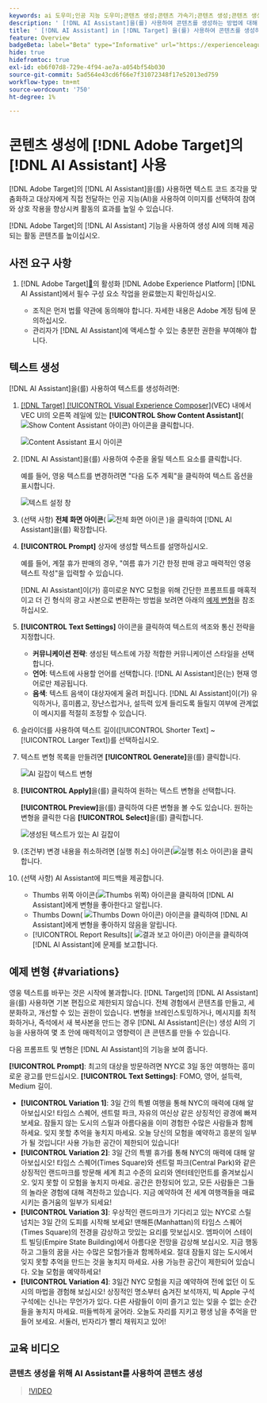 ```yaml
---
keywords: ai 도우미;인공 지능 도우미;콘텐츠 생성;콘텐츠 가속기;콘텐츠 생성;콘텐츠 생성
description: ' [!DNL AI Assistant]을(를) 사용하여 콘텐츠를 생성하는 방법에 대해 알아봅니다.'
title: ' [!DNL AI Assistant] in [!DNL Target] 을(를) 사용하여 콘텐츠를 생성하는 방법'
feature: Overview
badgeBeta: label="Beta" type="Informative" url="https://experienceleague.adobe.com/docs/target/using/introduction/intro.html?lang=ko#beta newtab=true" tooltip=" [!DNL Adobe Target]의 Beta 기능"
hide: true
hidefromtoc: true
exl-id: eb6f07d8-729e-4f94-ae7a-a054bf54b030
source-git-commit: 5ad564e43cd6f66e7f31072348f17e52013ed759
workflow-type: tm+mt
source-wordcount: '750'
ht-degree: 1%

---
```


# 콘텐츠 생성에 [!DNL Adobe Target]의 [!DNL AI Assistant] 사용

[!DNL Adobe Target]의 [!DNL AI Assistant]을(를) 사용하면 텍스트 코드 조각을 맞춤화하고 대상자에게 직접 전달하는 인공 지능(AI)을 사용하여 이미지를 선택하여 참여와 상호 작용을 향상시켜 활동의 효과를 높일 수 있습니다.

[!DNL Adobe Target]의 [!DNL AI Assistant] 기능을 사용하여 생성 AI에 의해 제공되는 활동 콘텐츠를 높이십시오.

## 사전 요구 사항

1. [!DNL Adobe Target][&#128279;](/help/main/c-intro/enabling-ai-assistant.md)의 활성화 [!DNL Adobe Experience Platform] [!DNL AI Assistant]에서 필수 구성 요소 작업을 완료했는지 확인하십시오.

   * 조직은 먼저 법률 약관에 동의해야 합니다. 자세한 내용은 Adobe 계정 팀에 문의하십시오.
   * 관리자가 [!DNL AI Assistant]에 액세스할 수 있는 충분한 권한을 부여해야 합니다.

## 텍스트 생성

[!DNL AI Assistant]을(를) 사용하여 텍스트를 생성하려면:

1. [[!DNL Target] [!UICONTROL Visual Experience Composer]](/help/main/c-experiences/c-visual-experience-composer/viztarget-options.md)(VEC) 내에서 VEC UI의 오른쪽 레일에 있는 **[!UICONTROL Show Content Assistant]**(![Show Content Assistant 아이콘](/help/main/assets/icons/MagicWand.svg)) 아이콘을 클릭합니다.

   ![Content Assistant 표시 아이콘](/help/main/c-intro/assets/ai-assistant-conntet-generation-icon.png)

1. [!DNL AI Assistant]을(를) 사용하여 수준을 올릴 텍스트 요소를 클릭합니다.

   예를 들어, 영웅 텍스트를 변경하려면 &quot;다음 도주 계획&quot;을 클릭하여 텍스트 옵션을 표시합니다.

   ![텍스트 설정 창](/help/main/c-intro/assets/ai-text-settings.png)

1. (선택 사항) **전체 화면 아이콘**( ![전체 화면 아이콘](/help/main/assets/icons/FullScreen.svg) )을 클릭하여 [!DNL AI Assistant]을(를) 확장합니다.

1. **[!UICONTROL Prompt]** 상자에 생성할 텍스트를 설명하십시오.

   예를 들어, 계절 휴가 판매의 경우, &quot;여름 휴가 기간 한정 판매 광고 매력적인 영웅 텍스트 작성&quot;을 입력할 수 있습니다.

   [!DNL AI Assistant]이(가) 흥미로운 NYC 모험을 위해 간단한 프롬프트를 매혹적이고 더 긴 형식의 광고 사본으로 변환하는 방법을 보려면 아래의 [예제 변형](#variations)을 참조하십시오.

1. **[!UICONTROL Text Settings]** 아이콘을 클릭하여 텍스트의 색조와 통신 전략을 지정합니다.

   * **커뮤니케이션 전략**: 생성된 텍스트에 가장 적합한 커뮤니케이션 스타일을 선택합니다.
   * **언어**: 텍스트에 사용할 언어를 선택합니다. [!DNL AI Assistant]은(는) 현재 영어로만 제공됩니다.
   * **음색**: 텍스트 음색이 대상자에게 울려 퍼집니다. [!DNL AI Assistant]이(가) 유익하거나, 흥미롭고, 장난스럽거나, 설득력 있게 들리도록 들릴지 여부에 관계없이 메시지를 적절히 조정할 수 있습니다.

1. 슬라이더를 사용하여 텍스트 길이([!UICONTROL Shorter Text] ~ [!UICONTROL Larger Text])를 선택하십시오.

1. 텍스트 변형 목록을 만들려면 **[!UICONTROL Generate]**&#x200B;을(를) 클릭합니다.

   ![AI 길잡이 텍스트 변형](/help/main/c-intro/assets/ai-variations-text.png)

1. **[!UICONTROL Apply]**&#x200B;을(를) 클릭하여 원하는 텍스트 변형을 선택합니다.

   **[!UICONTROL Preview]**&#x200B;을(를) 클릭하여 다른 변형을 볼 수도 있습니다. 원하는 변형을 클릭한 다음 **[!UICONTROL Select]**&#x200B;을(를) 클릭합니다.

   ![생성된 텍스트가 있는 AI 길잡이](/help/main/c-intro/assets/ai-text-done.png)

1. (조건부) 변경 내용을 취소하려면 [실행 취소] 아이콘(![실행 취소 아이콘](/help/main/assets/icons/Undo.svg))을 클릭합니다.

1. (선택 사항) AI Assistant에 피드백을 제공합니다.

   * Thumbs 위쪽 아이콘(![Thumbs 위쪽](/help/main/assets/icons/ThumbUp.svg)) 아이콘을 클릭하여 [!DNL AI Assistant]에게 변형을 좋아한다고 알립니다.
   * Thumbs Down( ![Thumbs Down 아이콘](/help/main/assets/icons/ThumbDown.svg)) 아이콘을 클릭하여 [!DNL AI Assistant]에게 변형을 좋아하지 않음을 알립니다.
   * [!UICONTROL Report Results]&#x200B;( ![결과 보고 아이콘](/help/main/assets/icons/Flag.svg)) 아이콘을 클릭하여 [!DNL AI Assistant]에 문제를 보고합니다.

## 예제 변형 {#variations}

영웅 텍스트를 바꾸는 것은 시작에 불과합니다. [!DNL Target]의 [!DNL AI Assistant]을(를) 사용하면 기본 편집으로 제한되지 않습니다. 전체 경험에서 콘텐츠를 만들고, 세분화하고, 개선할 수 있는 권한이 있습니다. 변형을 브레인스토밍하거나, 메시지를 최적화하거나, 즉석에서 새 복사본을 만드는 경우 [!DNL AI Assistant]은(는) 생성 AI의 기능을 사용하여 몇 초 안에 매력적이고 영향력이 큰 콘텐츠를 만들 수 있습니다.

다음 프롬프트 및 변형은 [!DNL AI Assistant]의 기능을 보여 줍니다.

**[!UICONTROL Prompt]**: 최고의 대상을 방문하려면 NYC로 3일 동안 여행하는 흥미로운 광고를 만드십시오.
**[!UICONTROL Text Settings]**: FOMO, 영어, 설득력, Medium 길이.
* **[!UICONTROL Variation 1]**: 3일 간의 특별 여행을 통해 NYC의 매력에 대해 알아보십시오! 타임스 스퀘어, 센트럴 파크, 자유의 여신상 같은 상징적인 광경에 빠져보세요. 잠들지 않는 도시의 스릴과 아름다움을 이미 경험한 수많은 사람들과 함께하세요. 잊지 못할 추억을 놓치지 마세요. 오늘 당신의 모험을 예약하고 흥분의 일부가 될 것입니다! 사용 가능한 공간이 제한되어 있습니다!
* **[!UICONTROL Variation 2]**: 3일 간의 특별 휴가를 통해 NYC의 매력에 대해 알아보십시오! 타임스 스퀘어(Times Square)와 센트럴 파크(Central Park)와 같은 상징적인 랜드마크를 방문해 세계 최고 수준의 요리와 엔터테인먼트를 즐겨보십시오. 잊지 못할 이 모험을 놓치지 마세요. 공간은 한정되어 있고, 모든 사람들은 그들의 놀라운 경험에 대해 격찬하고 있습니다. 지금 예약하여 전 세계 여행객들을 매료시키는 즐거움의 일부가 되세요!
* **[!UICONTROL Variation 3]**: 우상적인 랜드마크가 기다리고 있는 NYC로 스릴 넘치는 3일 간의 도피를 시작해 보세요! 맨해튼(Manhattan)의 타임스 스퀘어(Times Square)의 전경을 감상하고 맛있는 요리를 맛보십시오. 엠파이어 스테이트 빌딩(Empire State Building)에서 아름다운 전망을 감상해 보십시오. 지금 행동하고 그들의 꿈을 사는 수많은 모험가들과 함께하세요. 절대 잠들지 않는 도시에서 잊지 못할 추억을 만드는 것을 놓치지 마세요. 사용 가능한 공간이 제한되어 있습니다. 오늘 모험을 예약하세요!
* **[!UICONTROL Variation 4]**: 3일간 NYC 모험을 지금 예약하여 전에 없던 이 도시의 마법을 경험해 보십시오! 상징적인 명소부터 숨겨진 보석까지, 빅 Apple 구석구석에는 신나는 무언가가 있다. 다른 사람들이 이미 즐기고 있는 잊을 수 없는 순간들을 놓치지 마세요. 떠들썩하게 굴어라. 오늘도 자리를 지키고 평생 남을 추억을 만들어 보세요. 서둘러, 빈자리가 빨리 채워지고 있어!

## 교육 비디오

### 콘텐츠 생성을 위해 AI Assistant를 사용하여 콘텐츠 생성

>[!VIDEO](https://video.tv.adobe.com/v/3434635/?learn=on">https://video.tv.adobe.com/v/3434635/?learn=on)
